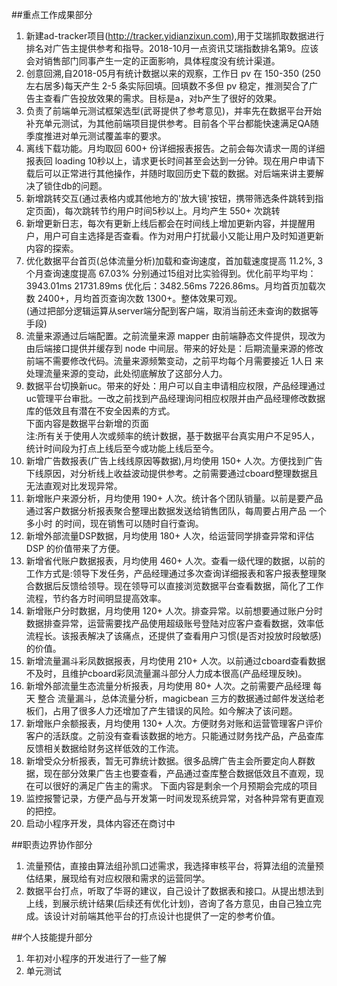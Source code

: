 ##重点工作成果部分
1. 新建ad-tracker项目(http://tracker.yidianzixun.com),用于艾瑞抓取数据进行排名对广告主提供参考和指导。2018-10月一点资讯艾瑞指数排名第9。应该会对销售部门同事产生一定的正面影响，具体程度没有统计渠道。
2. 创意回溯,自2018-05月有统计数据以来的观察，工作日 pv 在 150-350 (250左右居多)每天产生 2-5 条实际回填。回填数不多但 pv 稳定，推测契合了广告主查看广告投放效果的需求。目标是a，对b产生了很好的效果。
3. 负责了前端单元测试框架选型(武哥提供了参考意见)，并率先在数据平台开始补充单元测试，为其他前端项目提供参考。目前各个平台都能快速满足QA随季度推进对单元测试覆盖率的要求。
4. 离线下载功能。月均取回 600+ 份详细报表报告。之前会每次请求一周的详细报表回 loading 10秒以上，请求更长时间甚至会达到一分钟。现在用户申请下载后可以正常进行其他操作，并随时取回历史下载的数据。对后端来讲主要解决了锁住db的问题。
5. 新增跳转交互(通过表格内或其他地方的'放大镜'按钮，携带筛选条件跳转到指定页面)，每次跳转节约用户时间5秒以上。月均产生 550+ 次跳转
6. 新增更新日志，每次有更新上线后都会在时间线上增加更新内容，并提醒用户，用户可自主选择是否查看。作为对用户打扰最小又能让用户及时知道更新内容的探索。
7. 优化数据平台首页(总体流量分析)加载和查询速度，首加载速度提高 11.2%, 3个月查询速度提高 67.03% 分别通过15组对比实验得到。优化前平均平均：3943.01ms  21731.89ms 优化后：3482.56ms 7226.86ms。月均首页加载次数 2400+，月均首页查询次数 1300+。整体效果可观。  
(通过把部分逻辑运算从server端分配到客户端，取消当前还未查询的数据等手段)
8. 流量来源通过后端配置。之前流量来源 mapper 由前端静态文件提供，现改为由后端接口提供并缓存到 node 中间层。带来的好处是：后期流量来源的修改前端不需要修改代码。流量来源频繁变动，之前平均每个月需要接近 1人日 来处理流量来源的变动，此处彻底解放了这部分人力。
9. 数据平台切换新uc。带来的好处：用户可以自主申请相应权限，产品经理通过uc管理平台审批。一改之前找到产品经理询问相应权限并由产品经理修改数据库的低效且有潜在不安全因素的方式。  
下面内容是数据平台新增的页面  
注:所有关于使用人次或频率的统计数据，基于数据平台真实用户不足95人，统计时间段为打点上线后至今或功能上线后至今。  
10. 新增广告数报表(广告上线线原因等数据),月均使用 150+ 人次。方便找到广告下线原因，对分析线上收益波动提供参考。之前需要通过cboard整理数据且无法直观对比发现异常。
11. 新增账户来源分析，月均使用 190+ 人次。统计各个团队销量。以前是要产品通过客户数据分析报表聚合整理出数据发送给销售团队，每周要占用产品 一个多小时 的时间，现在销售可以随时自行查询。
12. 新增外部流量DSP数据，月均使用 180+ 人次，给运营同学排查异常和评估 DSP 的价值带来了方便。
13. 新增省代账户数据报表，月均使用 460+ 人次。查看一级代理的数据，以前的工作方式是:领导下发任务，产品经理通过多次查询详细报表和客户报表整理聚合数据后反馈给领导。现在领导可以直接浏览数据平台查看数据，简化了工作流程，节约各方时间明显提高效率。
14. 新增账户分时数据，月均使用 120+ 人次。排查异常。以前想要通过账户分时数据排查异常，运营需要找产品使用超级账号登陆对应客户查看数据，效率低流程长。该报表解决了该痛点，还提供了查看用户习惯(是否对投放时段敏感)的价值。
15. 新增流量漏斗彩凤数据报表，月均使用 210+ 人次。以前通过cboard查看数据不及时，且维护cboard彩凤流量漏斗部分人力成本很高(产品经理反映)。
16. 新增外部流量生态流量分析报表，月均使用 80+ 人次。之前需要产品经理 每天 整合 流量漏斗，总体流量分析，magicbean 三方的数据通过邮件发送给老板们，占用了很多人力还增加了产生错误的风险。如今解决了该问题。
17. 新增账户余额报表，月均使用 130+ 人次。方便财务对账和运营管理客户评价客户的活跃度。之前没有查看该数据的地方。只能通过财务找产品，产品查库反馈相关数据给财务这样低效的工作流。
18. 新增受众分析报表，暂无可靠统计数据。很多品牌广告主会所要定向人群数据，现在部分效果广告主也要查看，产品通过查库整合数据低效且不直观，现在可以很好的满足广告主的需求。
下面内容是剩余一个月预期会完成的项目
19. 监控报警记录，方便产品与开发第一时间发现系统异常，对各种异常有更直观的把控。
20. 启动小程序开发，具体内容还在商讨中

##职责边界协作部分
1. 流量预估，直接由算法组孙凯口述需求，我选择审核平台，将算法组的流量预估结果，展现给有对应权限和需求的运营同学。
2. 数据平台打点，听取了华哥的建议，自己设计了数据表和接口。从提出想法到上线，到展示统计结果(后续还有优化计划)，咨询了各方意见，由自己独立完成。该设计对前端其他平台的打点设计也提供了一定的参考价值。

##个人技能提升部分
1. 年初对小程序的开发进行了一些了解
2. 单元测试
